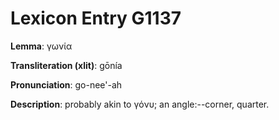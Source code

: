 # Lexicon Entry G1137

**Lemma**: γωνία

**Transliteration (xlit)**: gōnía

**Pronunciation**: go-nee'-ah

**Description**:
probably akin to γόνυ; an angle:--corner, quarter.
